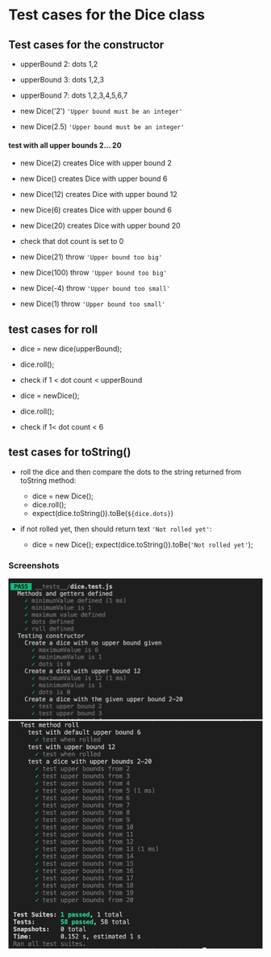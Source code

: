 # Test cases for the Dice class

## Test cases for the constructor

- upperBound 2: dots 1,2
- upperBound 3: dots 1,2,3
- upperBound 7: dots 1,2,3,4,5,6,7


- new Dice('2') `'Upper bound must be an integer'`
- new Dice(2.5) `'Upper bound must be an integer'`

#### test with all upper bounds 2... 20
- new Dice(2) creates Dice with upper bound 2
- new Dice() creates Dice with upper bound 6
- new Dice(12) creates Dice with upper bound 12
- new Dice(6) creates Dice with upper bound 6
- new Dice(20) creates Dice with upper bound 20


- check that dot count is set to 0

- new Dice(21) throw `'Upper bound too big'`
- new Dice(100) throw `'Upper bound too big'`

- new Dice(-4) throw `'Upper bound too small'`
- new Dice(1) throw `'Upper bound too small'`

## test cases for roll

- dice = new dice(upperBound);
- dice.roll();
- check if 1 < dot count < upperBound

- dice = newDice();
- dice.roll();
- check if 1< dot count < 6

## test cases for toString()

- roll the dice and then compare the dots to the string returned from toString method:

    - dice = new Dice();
    - dice.roll();
    - expect(dice.toString()).toBe(`${dice.dots}`)

- if not rolled yet, then should return text `'Not rolled yet'`:
    - dice = new Dice();
    expect(dice.toString()).toBe(`'Not rolled yet'`);

### Screenshots

![screenshot](screenshot2.png?raw=true "test run")
![screenshot](screenshot1.png?raw=true "run test")


